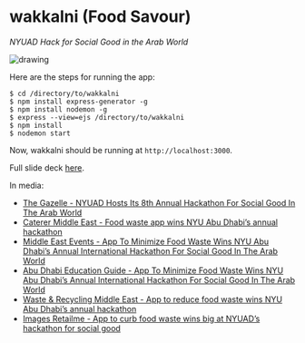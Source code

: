 # wakkalni (Food Savour)
_NYUAD Hack for Social Good in the Arab World_

![drawing](./static/image/wakkalni.png)

Here are the steps for running the app:
```
$ cd /directory/to/wakkalni
$ npm install express-generator -g
$ npm install nodemon -g
$ express --view=ejs /directory/to/wakkalni
$ npm install
$ nodemon start
```

Now, wakkalni should be running at `http://localhost:3000`.

Full slide deck [here](./slides.pdf).

In media:
* [The Gazelle - NYUAD Hosts Its 8th Annual Hackathon For Social Good In The Arab World](https://www.thegazelle.org/issue/160/features/nyuad-hosts-its-8th-annual-hackathon)
* [Caterer Middle East - Food waste app wins NYU Abu Dhabi’s annual hackathon](https://www.caterermiddleeast.com/suppliers/equipment/80117-food-waste-app-wins-nyu-abu-dhabis-annual-hackathon)
* [Middle East Events - App To Minimize Food Waste Wins NYU Abu Dhabi’s Annual International Hackathon For Social Good In The Arab World](https://www.middleeastevents.com/blog/app-to-minimize-food-waste-wins-nyu-abu-dhabis-annual-international-hackathon-for-social-good-in-the-arab-world/)
* [Abu Dhabi Education Guide - App To Minimize Food Waste Wins NYU Abu Dhabi’s Annual International Hackathon For Social Good In The Arab World](https://abudhabieduguide.com/app-minimize-food-waste-wins-nyu-abu-dhabis-annual-international-hackathon-social-good-arab-world/)
* [Waste & Recycling Middle East - App to reduce food waste wins NYU Abu Dhabi’s annual hackathon](https://www.waste-recyclingme.ae/app-to-reduce-food-waste-wins-nyu-abu-dhabis-annual-hackathon/)
* [Images Retailme - App to curb food waste wins big at NYUAD’s hackathon for social good](https://www.imagesretailme.com/2019/04/30/latest-news/app-to-curb-food-waste-wins-big-at-nyuads-hackathon-for-social-good/)

